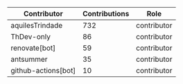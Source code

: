 | Contributor | Contributions | Role |
| ------------ | -------------- | ---- |
| aquilesTrindade | 732 | contributor |
| ThDev-only | 86 | contributor |
| renovate[bot] | 59 | contributor |
| antsummer | 35 | contributor |
| github-actions[bot] | 10 | contributor |
